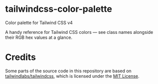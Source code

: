 # tailwindcss-color-palette

Color palette for Tailwind CSS v4

A handy reference for Tailwind CSS colors — see class names alongside their RGB hex values at a glance.

# Credits

Some parts of the source code in this repository are based on [tailwindlabs/tailwindcss](https://github.com/tailwindlabs/tailwindcss), which is licensed under the [MIT License](https://github.com/tailwindlabs/tailwindcss/blob/main/LICENSE).
